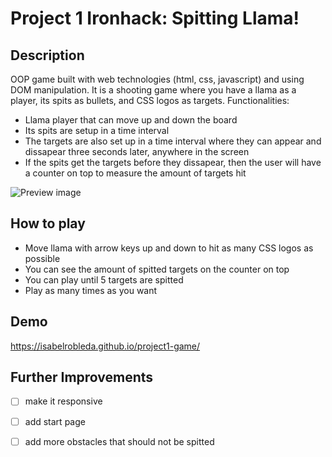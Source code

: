 # Project 1 Ironhack: Spitting Llama!

## Description 

OOP game built with web technologies (html, css, javascript) and using DOM manipulation. It is a shooting game where you have a llama as a player, its spits as bullets, and CSS logos as targets. 
Functionalities: 
- Llama player that can move up and down the board
- Its spits are setup in a time interval
- The targets are also set up in a time interval where they can appear and dissapear three seconds later, anywhere in the screen  
- If the spits get the targets before they dissapear, then the user will have a counter on top to measure the amount of targets hit

![Preview image](../project1-game/images/screenshot-game.png)


## How to play

- Move llama with arrow keys up and down to hit as many CSS logos as possible
- You can see the amount of spitted targets on the counter on top
- You can play until 5 targets are spitted 
- Play as many times as you want

## Demo

https://isabelrobleda.github.io/project1-game/ 

## Further Improvements

- [ ] make it responsive
- [ ] add start page
- [ ] add more obstacles that should not be spitted


